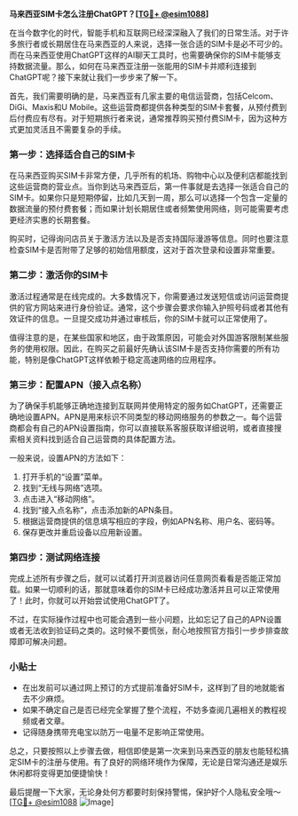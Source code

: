 **马来西亚SIM卡怎么注册ChatGPT？[[TG💪+ @esim1088](https://t.me/s/esim1088)]**

在当今数字化的时代，智能手机和互联网已经深深融入了我们的日常生活。对于许多旅行者或长期居住在马来西亚的人来说，选择一张合适的SIM卡是必不可少的。而在马来西亚使用ChatGPT这样的AI聊天工具时，也需要确保你的SIM卡能够支持数据流量。那么，如何在马来西亚注册一张能用的SIM卡并顺利连接到ChatGPT呢？接下来就让我们一步步来了解一下。

首先，我们需要明确的是，马来西亚有几家主要的电信运营商，包括Celcom、DiGi、Maxis和U Mobile。这些运营商都提供各种类型的SIM卡套餐，从预付费到后付费应有尽有。对于短期旅行者来说，通常推荐购买预付费SIM卡，因为这种方式更加灵活且不需要复杂的手续。

### 第一步：选择适合自己的SIM卡

在马来西亚购买SIM卡非常方便，几乎所有的机场、购物中心以及便利店都能找到这些运营商的营业点。当你到达马来西亚后，第一件事就是去选择一张适合自己的SIM卡。如果你只是短期停留，比如几天到一周，那么可以选择一个包含一定量的数据流量的预付费套餐；而如果计划长期居住或者频繁使用网络，则可能需要考虑更经济实惠的长期套餐。

购买时，记得询问店员关于激活方法以及是否支持国际漫游等信息。同时也要注意检查SIM卡是否附带了足够的初始信用额度，这对于首次登录和设置非常重要。

### 第二步：激活你的SIM卡

激活过程通常是在线完成的。大多数情况下，你需要通过发送短信或访问运营商提供的官方网站来进行身份验证。通常，这个步骤会要求你输入护照号码或者其他有效证件的信息。一旦提交成功并通过审核后，你的SIM卡就可以正常使用了。

值得注意的是，在某些国家和地区，由于政策原因，可能会对外国游客限制某些服务的使用权限。因此，在购买之前最好先确认该SIM卡是否支持你需要的所有功能，特别是像ChatGPT这样依赖于稳定高速网络的应用程序。

### 第三步：配置APN（接入点名称）

为了确保手机能够正确地连接到互联网并使用特定的服务如ChatGPT，还需要正确地设置APN。APN是用来标识不同类型的移动网络服务的参数之一。每个运营商都会有自己的APN设置指南，你可以直接联系客服获取详细说明，或者直接搜索相关资料找到适合自己运营商的具体配置方法。

一般来说，设置APN的方法如下：
1. 打开手机的“设置”菜单。
2. 找到“无线与网络”选项。
3. 点击进入“移动网络”。
4. 找到“接入点名称”，点击添加新的APN条目。
5. 根据运营商提供的信息填写相应的字段，例如APN名称、用户名、密码等。
6. 保存更改并重启设备以应用新设置。

### 第四步：测试网络连接

完成上述所有步骤之后，就可以试着打开浏览器访问任意网页看看是否能正常加载。如果一切顺利的话，那就意味着你的SIM卡已经成功激活并且可以正常使用了！此时，你就可以开始尝试使用ChatGPT了。

不过，在实际操作过程中也可能会遇到一些小问题，比如忘记了自己的APN设置或者无法收到验证码之类的。这时候不要慌张，耐心地按照官方指引一步步排查故障即可解决问题。

### 小贴士

- 在出发前可以通过网上预订的方式提前准备好SIM卡，这样到了目的地就能省去不少麻烦。
- 如果不确定自己是否已经完全掌握了整个流程，不妨多查阅几遍相关的教程视频或者文章。
- 记得随身携带充电宝以防万一电量不足影响正常使用。

总之，只要按照以上步骤去做，相信即使是第一次来到马来西亚的朋友也能轻松搞定SIM卡的注册与使用。有了良好的网络环境作为保障，无论是日常沟通还是娱乐休闲都将变得更加便捷愉快！

最后提醒一下大家，无论身处何方都要时刻保持警惕，保护好个人隐私安全哦～[[TG💪+ @esim1088](https://t.me/s/esim1088) ![Image](https://i.postimg.cc/4NQfJmqS/Snipaste-2025-05-13-00-14-12.png)]